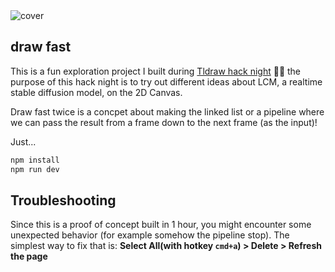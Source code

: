 <div>
    <img src="https://github.com/lichin-lin/draw-fast-twice/blob/2b88aad47eef9484e4d55c03f619647747b05b18/public/cover.png?raw=true" alt="cover">
</div>

## draw fast

This is a fun exploration project I built during [Tldraw hack night](https://x.com/lichinlin/status/1727808948059722150?s=20) 🧑‍💻 the purpose of this hack night is to try out different ideas about LCM, a realtime stable diffusion model, on the 2D Canvas.

Draw fast twice is a concpet about making the linked list or a pipeline where we can pass the result from a frame down to the next frame (as the input)! 

Just...

```bash
npm install
npm run dev
```

## Troubleshooting
Since this is a proof of concept built in 1 hour, you might encounter some unexpected behavior (for example somehow the pipeline stop). The simplest way to fix that is: **Select All(with hotkey `cmd+a`) > Delete > Refresh the page**
